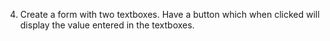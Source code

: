 4. Create a form with two textboxes. Have a button which when clicked will display the value entered in the textboxes. 
